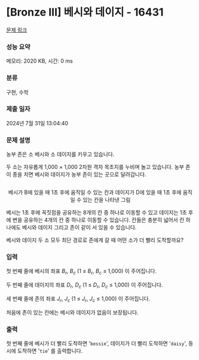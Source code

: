 # [Bronze III] 베시와 데이지 - 16431 

[문제 링크](https://www.acmicpc.net/problem/16431) 

### 성능 요약

메모리: 2020 KB, 시간: 0 ms

### 분류

구현, 수학

### 제출 일자

2024년 7월 31일 13:04:40

### 문제 설명

<p>농부 존은 소 베시와 소 데이지를 키우고 있습니다.</p>

<p>두 소는 자유롭게 1,000 × 1,000 2차원 격자 목초지를 누비며 놀고 있습니다. 농부 존이 종을 치면 베시와 데이지가 농부 존이 있는 곳으로 달려갑니다. </p>

<p style="text-align: center;"><img alt="" src="https://upload.acmicpc.net/9ede513c-e62e-464d-9ac9-e1d1408cf770/-/preview/"></p>

<p style="text-align: center;">베시가 B에 있을 때 1초 후에 움직일 수 있는 칸과 데이지가 D에 있을 때 1초 후에 움직일 수 있는 칸을 나타낸 그림<br>
 </p>

<p>베시는 1초 후에 꼭짓점을 공유하는 8개의 칸 중 하나로 이동할 수 있고 데이지는 1초 후에 변을 공유하는 4개의 칸 중 하나로 이동할 수 있습니다. 칸들은 충분히 넓어서 칸 하나에도 베시와 데이지 그리고 존이 같이 서 있을 수 있습니다. </p>

<p>베시와 데이지 두 소 모두 최단 경로로 존에게 갈 때 어떤 소가 더 빨리 도착할까요?</p>

### 입력 

 <p>첫 번째 줄에 베시의 좌표 <em>B<sub>r</sub></em>, <em>B<sub>c</sub></em> (1 ≤ <em>B<sub>r</sub></em>, <em>B<sub>c</sub></em> ≤ 1,000) 이 주어집니다.</p>

<p>두 번째 줄에 데이지의 좌표 <em>D<sub>r</sub></em>, <em>D<sub>c</sub></em> (1 ≤ <em>D<sub>r</sub></em>, <em>D<sub>c</sub></em> ≤ 1,000) 이 주어집니다.</p>

<p>세 번째 줄에 존의 좌표 <em>J<sub>r</sub></em>, <em>J<sub>c</sub></em> (1 ≤ <em>J<sub>r</sub></em>, <em>J<sub>c</sub></em> ≤ 1,000) 이 주어집니다.</p>

<p>처음에 존이 있는 칸에는 베시와 데이지가 없음이 보장됩니다.</p>

### 출력 

 <p>첫 번째 줄에 베시가 더 빨리 도착하면 '<code>bessie</code>', 데이지가 더 빨리 도착하면 '<code>daisy</code>', 동시에 도착하면 '<code>tie</code>' 를 출력합니다.</p>

